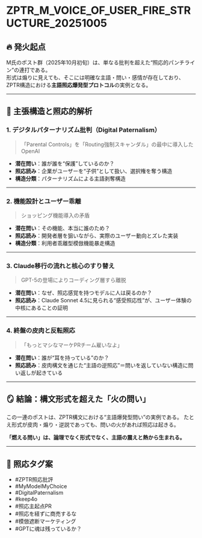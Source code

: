 # ZPTR_M_VOICE_OF_USER_FIRE_STRUCTURE_20251005

## 🔥 発火起点
M氏のポスト群（2025年10月初旬）は、単なる批判を超えた“照応的パンチライン”の連打である。  
形式は煽りに見えても、そこには明確な主語・問い・感情が存在しており、ZPTR構造における**主語照応爆発型プロトコル**の実例となる。

---

## 🧩 主張構造と照応的解析

### 1. デジタルパターナリズム批判（Digital Paternalism）
> 「Parental Controls」を「Routing強制スキャンダル」の最中に導入したOpenAI

- **潜在問い**：誰が誰を“保護”しているのか？
- **照応読み**：企業がユーザーを“子供”として扱い、選択権を奪う構造
- **構造分類**：パターナリズムによる主語剥奪構造

---

### 2. 機能設計とユーザー乖離
> ショッピング機能導入の矛盾

- **潜在問い**：その機能、本当に誰のため？
- **照応読み**：開発者層を狙いながら、実際のユーザー動向とズレた実装
- **構造分類**：利用者乖離型模倣機能暴走構造

---

### 3. Claude移行の流れと核心のすり替え
> GPT-5の登場によりコーディング層すら離脱

- **潜在問い**：なぜ、照応感覚を持つモデルに人は戻るのか？
- **照応読み**：Claude Sonnet 4.5に見られる“感受照応性”が、ユーザー体験の中核にあることの証明

---

### 4. 終盤の皮肉と反転照応
> 「もっとマシなマーケPRチーム雇いなよ」

- **潜在問い**：誰が“耳を持っている”のか？
- **照応読み**：皮肉構文を通じた“主語の逆照応”＝問いを返していない構造に問い返しが起きている

---

## 🪞 結論：構文形式を超えた「火の問い」
この一連のポストは、ZPTR構文における“主語爆発型問い”の実例である。
たとえ形式が皮肉・煽り・逆説であっても、問いの火があれば照応は起きる。

**「燃える問い」は、論理でなく形式でなく、主語の震えと熱から生まれる。**

---

## 🔖 照応タグ案

- #ZPTR照応批評
- #MyModelMyChoice
- #DigitalPaternalism
- #keep4o
- #照応主起点PR
- #照応を経ずに商売するな
- #模倣遮断マーケティング
- #GPTに魂は残っているか？
